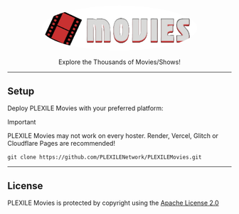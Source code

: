<p align="center">
<kbd>
   <img src="/assets/images/banner.png" alt="PLEXILE Movies" style="border-radius: 50%; width: 350px;height: auto;">
</kbd>
</p>

<p align="center">Explore the Thousands of Movies/Shows!</p>

---

## Setup

Deploy PLEXILE Movies with your preferred platform:

> [!IMPORTANT]  
> PLEXILE Movies may not work on every hoster. Render, Vercel, Glitch or Cloudflare Pages are recommended!

```
git clone https://github.com/PLEXILENetwork/PLEXILEMovies.git
```

---

## License

PLEXILE Movies is protected by copyright using the [Apache License 2.0](./LICENSE)
